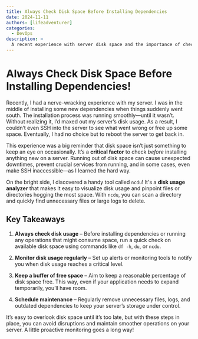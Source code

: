 ```yaml
---
title: Always Check Disk Space Before Installing Dependencies
date: 2024-11-11
authors: [lifeadventurer]
categories:
  - DevOps
description: >
  A recent experience with server disk space and the importance of checking it before installing dependencies. Also, discovered the tool `ncdu` for managing disk usage.
---
```


# Always Check Disk Space Before Installing Dependencies!

Recently, I had a nerve-wracking experience with my server. I was in the middle
of installing some new dependencies when things suddenly went south. The
installation process was running smoothly—until it wasn’t. Without realizing it,
I’d maxed out my server’s disk usage. As a result, I couldn’t even SSH into the
server to see what went wrong or free up some space. Eventually, I had no choice
but to reboot the server to get back in.

This experience was a big reminder that disk space isn’t just something to keep
an eye on occasionally. It’s a **critical factor** to check _before_ installing
anything new on a server. Running out of disk space can cause unexpected
downtimes, prevent crucial services from running, and in some cases, even make
SSH inaccessible—as I learned the hard way.

On the bright side, I discovered a handy tool called `ncdu`! It's a **disk usage
analyzer** that makes it easy to visualize disk usage and pinpoint files or
directories hogging the most space. With `ncdu`, you can scan a directory and
quickly find unnecessary files or large logs to delete.

## Key Takeaways

1. **Always check disk usage** – Before installing dependencies or running any
   operations that might consume space, run a quick check on available disk
   space using commands like `df -h`, `du`, or `ncdu`.

2. **Monitor disk usage regularly** – Set up alerts or monitoring tools to
   notify you when disk usage reaches a critical level.

3. **Keep a buffer of free space** – Aim to keep a reasonable percentage of disk
   space free. This way, even if your application needs to expand temporarily,
   you’ll have room.

4. **Schedule maintenance** – Regularly remove unnecessary files, logs, and
   outdated dependencies to keep your server’s storage under control.

It’s easy to overlook disk space until it’s too late, but with these steps in
place, you can avoid disruptions and maintain smoother operations on your
server. A little proactive monitoring goes a long way!
